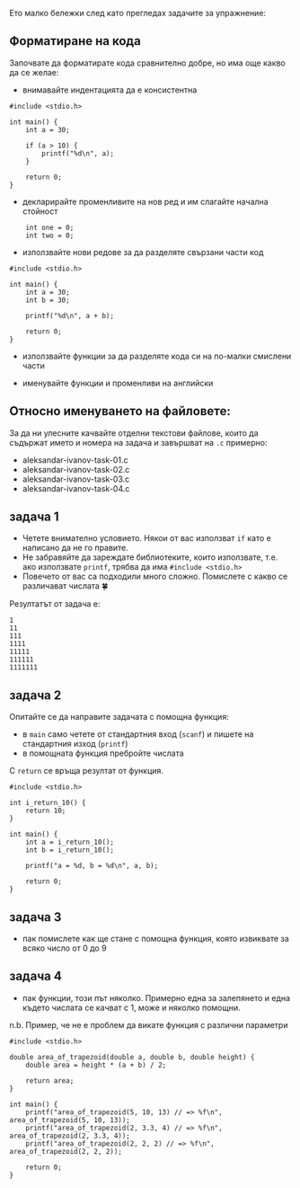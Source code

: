 Ето малко бележки след като прегледах задачите за упражнение:

## Форматиране на кода

Започвате да форматирате кода сравнително добре, но има още какво да се желае:
- внимавайте индентацията да е консистентна
```
#include <stdio.h>

int main() {
    int a = 30;

    if (a > 10) {
        printf("%d\n", a);
    }

    return 0;
}
```

- декларирайте променливите на нов ред и им слагайте начална стойност
```
    int one = 0;
    int two = 0;
```

- използвайте нови редове за да разделяте свързани части код
```
#include <stdio.h>

int main() {
    int a = 30;
    int b = 30;

    printf("%d\n", a + b);

    return 0;
}
```

- използвайте функции за да разделяте кода си на по-малки смислени части

- именувайте функции и променливи на английски

## Относно именуването на файловете:

За да ни улесните качвайте отделни текстови файлове, които да съдържат името и номера на задача и завършват на `.c` примерно:

- aleksandar-ivanov-task-01.c
- aleksandar-ivanov-task-02.c
- aleksandar-ivanov-task-03.c
- aleksandar-ivanov-task-04.c

## задача 1

- Четете внимателно условието. Някои от вас използват `if` като е написано да не го правите.
- Не забравяйте да зареждате библиотеките, които използвате, т.е. ако използвате `printf`, трябва да има `#include <stdio.h>`
- Повечето от вас са подходили много сложно. Помислете с какво се различават числата 🍀

Резултатът от задача е:

```
1
11
111
1111
11111
111111
1111111
```

## задача 2

Опитайте се да направите задачата с помощна функция:
- в `main` само четете от стандартния вход (`scanf`) и пишете на стандартния изход (`printf`)
- в помощната функция пребройте числата

С `return` се връща резултат от функция.

```
#include <stdio.h>

int i_return_10() {
    return 10;
}

int main() {
    int a = i_return_10();
    int b = i_return_10();

    printf("a = %d, b = %d\n", a, b);

    return 0;
}
```

## задача 3

- пак помислете как ще стане с помощна функция, която извиквате за всяко число от 0 до 9

## задача 4

- пак функции, този път няколко. Примерно една за залепянето и една където числата се качват с 1, може и няколко помощни.

n.b. Пример, че не е проблем да викате функция с различни параметри

```
#include <stdio.h>

double area_of_trapezoid(double a, double b, double height) {
    double area = height * (a + b) / 2;

    return area;
}

int main() {
    printf("area_of_trapezoid(5, 10, 13) // => %f\n", area_of_trapezoid(5, 10, 13));
    printf("area_of_trapezoid(2, 3.3, 4) // => %f\n", area_of_trapezoid(2, 3.3, 4));
    printf("area_of_trapezoid(2, 2, 2) // => %f\n", area_of_trapezoid(2, 2, 2));

    return 0;
}
```
